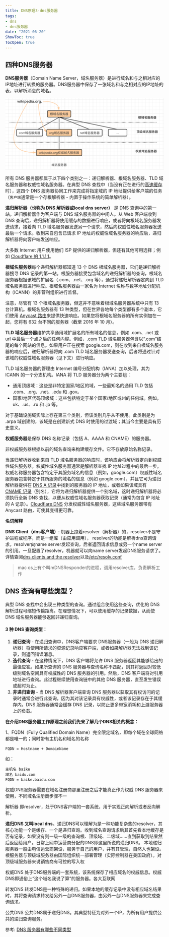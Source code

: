 ```yaml
---
title: DNS原理3-dns服务器
tags: 
- dns
- dns服务器
date: "2021-06-20"
ShowToc: true
TocOpen: true
---
```


<!-- 1. dns解析过程

2. 
   概念介绍

   四种dns服务器
   
   dns两种查询方式：递归、迭代
   
      dns解析方式：正向解析、反向解析
   
      递归和迭代解释
   
      缓存解释
   
      公共dns、转发dns
   
3. 缓存刷新

## 解析过程 -->

## 四种DNS服务器

**DNS服务器**（Domain Name Server，域名服务器）是进行域名和与之相对应的IP地址进行转换的服务器。DNS服务器中保存了一张域名和与之相对应的IP地址的表，以解析消息的域名。

![domain-name-server](images/domain-name-server.png)



所有 DNS 服务器都属于以下四个类别之一：递归解析器、根域名服务器、TLD 域名服务器和权威性域名服务器。在典型 DNS 查找中（当没有正在进行的[高速缓存](https://www.cloudflare.com/learning/cdn/what-is-caching/)时），这四个 DNS 服务器协同工作来完成将指定域的 IP 地址提供给客户端的任务（`客户端`通常是一个存根解析器 - 内置于操作系统的简单解析器）。

**递归解析器（也称为 DNS 解析器或local dns server）** 是 DNS 查询中的第一站。递归解析器作为客户端与 DNS 域名服务器的中间人。从 Web 客户端收到 DNS 查询后，递归解析器将使用缓存的数据进行响应，或者将向根域名服务器发送请求，接着向 TLD 域名服务器发送另一个请求，然后向权威性域名服务器发送最后一个请求。收到来自包含已请求 IP 地址的权威性域名服务器的响应后，递归解析器将向客户端发送响应。

大多数 Internet 用户使用他们 ISP 提供的递归解析器，但还有其他可用选择；例如 [Cloudflare 的 1.1.1.1](https://www.cloudflare.com/learning/dns/what-is-1.1.1.1/)。

**根域名服务器**每个递归解析器都知道 13 个 DNS 根域名服务器，它们是递归解析器搜寻 DNS 记录的第一站。根服务器接受包含域名的递归解析器的查询，根域名服务器根据该域的扩展名（.com、.net、.org 等），通过将递归解析器定向到 TLD 域名服务器进行响应。根域名服务器由一家名为 Internet 名称与数字地址分配机构（ICANN）的非营利组织进行监督。

注意，尽管有 13 个根域名服务器，但这并不意味着根域名服务器系统中只有 13 台计算机。根域名服务器有 13 种类型，但在世界各地每个类型都有多个副本，它们使用 [Anycast 路由](https://www.cloudflare.com/learning/cdn/glossary/anycast-network/)来提供快速响应。如果您将根域名服务器的所有实例加在一起，您将有 632 台不同的服务器（截至 2016 年 10 月）。

**TLD 域名服务器**维护共享通用域扩展名的所有域名的信息，例如 .com、.net 或 url 中最后一个点之后的任何内容。例如，.com TLD 域名服务器包含以“.com”结尾的每个网站的信息。如果用户正在搜索 google.com，则在收到来自根域名服务器的响应后，递归解析器将向 .com TLD 域名服务器发送查询，后者将通过针对该域的权威性域名服务器（见下文）进行响应。

TLD 域名服务器的管理由 Internet 编号分配机构（IANA）加以处理，其为 ICANN 的一个分支机构。IANA 将 TLD 服务器分为两个主要组：

- 通用顶级域：这些是非特定国家/地区的域，一些最知名的通用 TLD 包括 .com、.org、.net、.edu 和 .gov。
- 国家/地区代码顶级域：这些包括特定于某个国家/地区或州的任何域。例如，uk、.us、.ru 和 .jp 等。

对于基础设施域实际上存在第三个类别，但该类别几乎从不使用。此类别是为 .arpa 域创建的，该域是在创建新式 DNS 时使用的过渡域；其当今主要是具有历史意义。

**权威服务器**是保存 DNS 名称记录（包括 A、AAAA 和 CNAME）的服务器。

非权威服务器根据以前的域名查询来构建缓存文件。它不存放原始名称记录。

当递归解析器收到来自 TLD 域名服务器的响应时，该响应会将解析器定向到权威性域名服务器。权威性域名服务器通常是解析器查找 IP 地址过程中的最后一步。权威名称服务器包含特定于其服务域名的信息（例如，google.com）权威性域名服务器包含特定于其所服务的域名的信息（例如 google.com），并且它可为递归解析器提供在 [DNS A 记录](https://www.cloudflare.com/learning/dns/dns-records/dns-a-record/)中找到的服务器的 IP 地址，或者如果该域具有 [CNAME 记录](https://www.cloudflare.com/learning/dns/dns-records/dns-cname-record/)（别名），它将为递归解析器提供一个别名域，这时递归解析器将必须执行全新 DNS 查找，以便从权威性域名服务器获取记录（通常为包含 IP 地址的 A 记录）。[Cloudflare DNS](https://www.cloudflare.com/dns/) 分发权威性域名服务器，这些域名服务器带有 Anycast 路由，可使其变得更可靠。



**名词解释**

**DNS Client（dns客户端）**: 机器上跑着resolver（解析器）的，resolver不是守护进程或程序，而是一组库（由应用调用）， resolver的功能是解析dns查询请求，resolver向name server发起查询，后者返回请求信息或另一个name server的引用。一旦配置了resolver，机器就可以向name server发起DNS服务请求了。详情查阅[dns clients and the resolver](https://docs.oracle.com/cd/E19683-01/817-0962/ad1intro-12450/index.html)以及[/etc/resolv.conf](https://www.huaweicloud.com/articles/449697aa71e69773cba04af2bd4395fe.html)

> mac os上有个叫mDNSResponder的进程，调用resolver库，负责解析工作

## DNS 查询有哪些类型？

典型 DNS 查找中会出现三种类型的查询。通过组合使用这些查询，优化的 DNS 解析过程可缩短传输距离。在理想情况下，可以使用缓存的记录数据，从而使 DNS 域名服务器能够返回非递归查询。

#### 3 种 DNS 查询类型：

1. **递归查询** - 在递归查询中，DNS客户端要求 DNS服务器（一般为 DNS 递归解析器）将使用所请求的资源记录响应客户端，或者如果解析器无法找到该记录，则返回错误消息。
2. **迭代查询** - 在这种情况下，DNS 客户端将允许 DNS 服务器返回其能够给出的最佳应答。如果所查询的 DNS 服务器与查询名称不匹配，则其将返回对较低级别域名空间具有权威性的 DNS 服务器的引用。然后，DNS 客户端将对引用地址进行查询。此过程继续使用查询链中的其他 DNS 服务器，直至发生错误或超时为止。
3. **非递归查询** - 当 DNS 解析器客户端查询 DNS 服务器以获取其有权访问的记录时通常会进行此查询，因为其对该记录具有权威性，或者该记录存在于其缓存内。DNS 服务器通常会缓存 DNS 记录，以防止更多带宽消耗和上游服务器上的负载。




**在介绍DNS服务器工作原理之前我们先来了解几个DNS相关的概念：**

 1、FQDN（Fully Qualified Domain Name）完全限定域名，即每个域在全球网络都是唯一的；同时带有主机名和域名的名称

```
FQDN = Hostname + DomainName
```

如：

```
主机名 baike
域名 baidu.com
FQDN = baike.baidu.com
```



权威DNS服务器需要在域名注册商那里注册之后才能真正作为权威 DNS 服务器来使用，不同域名注册商步骤不一





解析器 即resolver，处于DNS客户端的一套系统，用于实现正向解析或者反向解析。

**递归DNS 又叫local dns**。递归DNS可以理解为是一种功能复杂些的resolver，其核心功能一个是缓存、一个是递归查询。收到域名查询请求后其首先看本地缓存是否有记录，如果没有则一级一级的查询根、顶级域、二级域……直到获取到结果然后返回给用户。日常上网中运营商分配的DNS即这里所说的递归DNS。
本地递归服务器一般由电信运营商架设，服务于自己的用户，并有其管理，自然人也架设。根服务器与顶级域服务器由国际组织统一部署管理（实际控制器在美国政府）。对顶级域服务器来说销售商有可控的写入权


权威DNS 处于DNS服务端的一套系统，该系统保存了相应域名的权威信息。权威DNS即通俗上“这个域名我说了算”的服务器。各大互联网

转发DNS 转发DNS是一种特殊的递归。如果本地的缓存记录中没有相应域名结果时，其将查询请求转发给另外一台DNS服务器，由另外一台DNS服务器来完成查询请求。



公共DNS 公共DNS属于递归DNS。其典型特征为对外一个IP，为所有用户提供公共的递归查询服务。

<!-- ## 缓存 -->

参考: [DNS 服务器有哪些不同类型](https://www.cloudflare.com/zh-cn/learning/dns/dns-server-types/#recursive-resolver)
